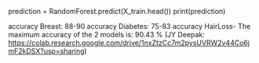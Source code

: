 prediction = RandomForest.predict(X_train.head())
print(prediction)


accuracy Breast: 88-90
accuracy Diabetes: 75-83
accuracy HairLoss- The maximum accuracy of the 2 models is: 90.43 %
(JY Deepak: https://colab.research.google.com/drive/1nxZtzCc7m2pysUVRW2v44Co6jmF2kDSX?usp=sharing)
